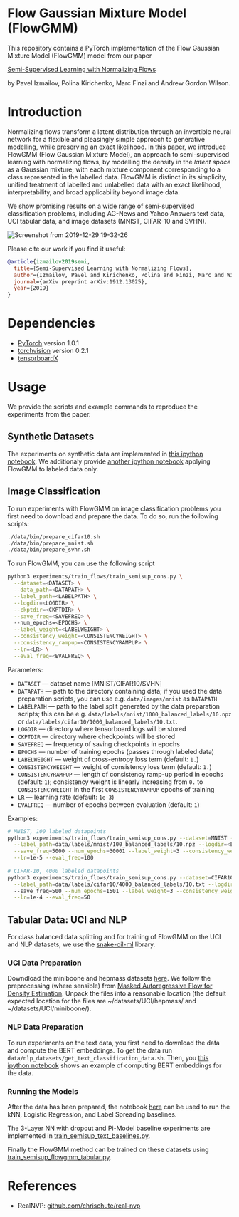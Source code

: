 # Flow Gaussian Mixture Model (FlowGMM)
This repository contains a PyTorch implementation of the Flow Gaussian Mixture Model (FlowGMM) model from our paper

[Semi-Supervised Learning with Normalizing Flows ](https://invertibleworkshop.github.io/accepted_papers/pdfs/INNF_2019_paper_28.pdf)

by Pavel Izmailov, Polina Kirichenko, Marc Finzi and Andrew Gordon Wilson.

# Introduction

Normalizing flows transform a latent distribution through an invertible neural network for a flexible and pleasingly simple approach to generative modelling, while preserving an exact likelihood.
In this paper, we introduce FlowGMM (Flow Gaussian Mixture Model), an approach to semi-supervised learning with normalizing flows, by modelling the density in the *latent space* as a Gaussian mixture, with each mixture component corresponding to a class represented in the labelled data.
FlowGMM is distinct in its simplicity, unified treatment of labelled and unlabelled data with an exact likelihood, interpretability, and broad applicability beyond image data.

We show promising results on a wide range of semi-supervised classification problems, including AG-News and Yahoo Answers text data, UCI tabular data, and image datasets (MNIST, CIFAR-10 and SVHN).

![Screenshot from 2019-12-29 19-32-26](https://user-images.githubusercontent.com/14368801/71559657-fa771280-2a71-11ea-8deb-5b3b422c6c8f.png)

Please cite our work if you find it useful:
```bibtex
@article{izmailov2019semi,
  title={Semi-Supervised Learning with Normalizing Flows},
  author={Izmailov, Pavel and Kirichenko, Polina and Finzi, Marc and Wilson, Andrew Gordon},
  journal={arXiv preprint arXiv:1912.13025},
  year={2019}
}
```

# Dependencies
* [PyTorch](http://pytorch.org/) version 1.0.1
* [torchvision](https://github.com/pytorch/vision/) version 0.2.1
* [tensorboardX](https://github.com/lanpa/tensorboardX)

# Usage

We provide the scripts and example commands to reproduce the experiments from the paper. 

## Synthetic Datasets

The experiments on synthetic data are implemented in [this ipython notebook](https://github.com/izmailovpavel/flowgmm/blob/public/experiments/synthetic_data/synthetic.ipynb).
We additionaly provide [another ipython notebook](https://github.com/izmailovpavel/flowgmm/blob/public/experiments/synthetic_data/synthetic-labeled-only.ipynb)
applying FlowGMM to labeled data only. 

## Image Classification

To run experiments with FlowGMM on image classification problems you first need to download and prepare the data.
To do so, run the following scripts:
```bash
./data/bin/prepare_cifar10.sh
./data/bin/prepare_mnist.sh
./data/bin/prepare_svhn.sh
```

To run FlowGMM, you can use the following script
```bash
python3 experiments/train_flows/train_semisup_cons.py \
  --dataset=<DATASET> \
  --data_path=<DATAPATH> \
  --label_path=<LABELPATH> \
  --logdir=<LOGDIR> \
  --ckptdir=<CKPTDIR> \
  --save_freq=<SAVEFREQ> \ 
  --num_epochs=<EPOCHS> \
  --label_weight=<LABELWEIGHT> \
  --consistency_weight=<CONSISTENCYWEIGHT> \
  --consistency_rampup=<CONSISTENCYRAMPUP> \
  --lr=<LR> \
  --eval_freq=<EVALFREQ> \
```
Parameters:

* ```DATASET``` &mdash; dataset name [MNIST/CIFAR10/SVHN]
* ```DATAPATH``` &mdash; path to the directory containing data; if you used the data preparation scripts, you can use e.g. `data/images/mnist` as `DATAPATH`
* ```LABELPATH``` &mdash; path to the label split generated by the data preparation scripts; this can be e.g. `data/labels/mnist/1000_balanced_labels/10.npz` or `data/labels/cifar10/1000_balanced_labels/10.txt`.
* ```LOGDIR``` &mdash; directory where tensorboard logs will be stored
* ```CKPTDIR``` &mdash; directory where checkpoints will be stored
* ```SAVEFREQ``` &mdash; frequency of saving checkpoints in epochs
* ```EPOCHS``` &mdash; number of training epochs (passes through labeled data)
* ```LABELWEIGHT``` &mdash; weight of cross-entropy loss term (default: `1.`)
* ```CONSISTENCYWEIGHT``` &mdash; weight of consistency loss term (default: `1.`)
* ```CONSISTENCYRAMPUP``` &mdash; length of consistency ramp-up period in epochs (default: `1`); consistency weight is linearly increasing from  `0.` to `CONSISTENCYWEIGHT` in the first `CONSISTENCYRAMPUP` epochs of training
* ```LR``` &mdash; learning rate (default: `1e-3`)
* ```EVALFREQ``` &mdash; number of epochs between evaluation (default: `1`)


Examples:

```bash
# MNIST, 100 labeled datapoints
python3 experiments/train_flows/train_semisup_cons.py --dataset=MNIST --data_path=data/images/mnist/ \
  --label_path=data/labels/mnist/100_balanced_labels/10.npz --logdir=<LOGDIR> --ckptdir=<CKPTDIR> \
  --save_freq=5000 --num_epochs=30001 --label_weight=3 --consistency_weight=1. --consistency_rampup=1000 \
  --lr=1e-5 --eval_freq=100 
  
# CIFAR-10, 4000 labeled datapoints
python3 experiments/train_flows/train_semisup_cons.py --dataset=CIFAR10 --data_path=data/images/cifar/cifar10/by-image/ \
  --label_path=data/labels/cifar10/4000_balanced_labels/10.txt --logdir=<LOGDIR> --ckptdir=<CKPTDIR> \ 
  --save_freq=500 --num_epochs=1501 --label_weight=3 --consistency_weight=1. --consistency_rampup=100 \
  --lr=1e-4 --eval_freq=50
  ```

## Tabular Data: UCI and NLP

For class balanced data splitting and for training of FlowGMM on the UCI and NLP datasets, we use the
[snake-oil-ml](https://github.com/mfinzi/snake-oil-ml/) library.

### UCI Data Preparation

Downdload the miniboone and hepmass datasets [here](https://zenodo.org/record/1161203#.Wmtf_XVl8eN).
We follow the preprocessing (where sensible) from [Masked Autoregressive Flow for Density Estimation](https://github.com/gpapamak/maf).
Unpack the files into a reasonable location (the default expected location for the files are ~/datasets/UCI/hepmass/ and ~/datasets/UCI/miniboone/).

### NLP Data Preparation

To run experiments on the text data, you first need to download the data and compute the BERT embeddings. To get the data run `data/nlp_datasets/get_text_classification_data.sh`. 
Then, you [this ipython notebook](https://github.com/izmailovpavel/flowgmm/blob/public/data/nlp_datasets/text_preprocessing/AGNewsPreprocessing.ipynb) shows an example of computing BERT embeddings for the data.

### Running the Models

After the data has been prepared, the notebook [here](https://github.com/izmailovpavel/flowgmm/blob/public/experiments/baselines/graphssl.ipynb) can be used to run the kNN, Logistic Regression, and Label Spreading baselines.

The 3-Layer NN with dropout and Pi-Model baseline experiments are implemented in [train_semisup_text_baselines.py](https://github.com/izmailovpavel/flowgmm/blob/public/experiments/train_flows/train_semisup_text_baselines.py).

Finally the FlowGMM method can be trained on these datasets using [train_semisup_flowgmm_tabular.py](https://github.com/izmailovpavel/flowgmm/blob/public/experiments/train_flows/train_semisup_flowgmm_tabular.py).


# References

* RealNVP: [github.com/chrischute/real-nvp](https://github.com/chrischute/real-nvp)
